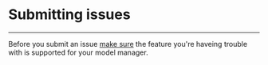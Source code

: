 # Submitting issues
---------------------------------------

Before you submit an issue [make sure][docs-features] the feature you're haveing 
trouble with is supported for your model manager.

[docs-features]: https://github.com/symfony2admingenerator/AdmingeneratorGeneratorBundle/blob/master/Resources/doc/documentation.md#features
